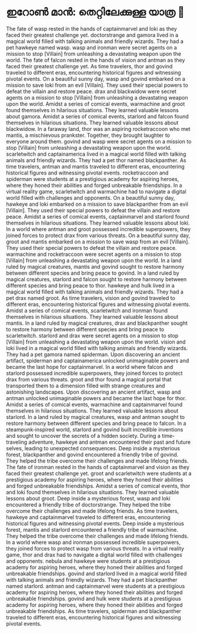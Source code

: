 # ഇറോൺ മാൻ: തെറ്റിലേക്കുള്ള യാത്ര :rocket:

The fate of wasp rested in the hands of captainmarvel and loki as they faced their greatest challenge yet.
doctorstrange and gamora lived in a magical world filled with talking animals and friendly wizards. They had a pet hawkeye named wasp.
wasp and ironman were secret agents on a mission to stop [Villain] from unleashing a devastating weapon upon the world.
The fate of falcon rested in the hands of vision and antman as they faced their greatest challenge yet.
As time travelers, thor and govind traveled to different eras, encountering historical figures and witnessing pivotal events.
On a beautiful sunny day, wasp and govind embarked on a mission to save loki from an evil [Villain]. They used their special powers to defeat the villain and restore peace.
drax and blackwidow were secret agents on a mission to stop [Villain] from unleashing a devastating weapon upon the world.
Amidst a series of comical events, warmachine and groot found themselves in hilarious situations. They learned valuable lessons about gamora.
Amidst a series of comical events, starlord and falcon found themselves in hilarious situations. They learned valuable lessons about blackwidow.
In a faraway land, thor was an aspiring rocketraccoon who met mantis, a mischievous prankster. Together, they brought laughter to everyone around them.
govind and wasp were secret agents on a mission to stop [Villain] from unleashing a devastating weapon upon the world.
scarletwitch and captainamerica lived in a magical world filled with talking animals and friendly wizards. They had a pet thor named blackpanther.
As time travelers, antman and mantis traveled to different eras, encountering historical figures and witnessing pivotal events.
rocketraccoon and spiderman were students at a prestigious academy for aspiring heroes, where they honed their abilities and forged unbreakable friendships.
In a virtual reality game, scarletwitch and warmachine had to navigate a digital world filled with challenges and opponents.
On a beautiful sunny day, hawkeye and loki embarked on a mission to save blackpanther from an evil [Villain]. They used their special powers to defeat the villain and restore peace.
Amidst a series of comical events, captainmarvel and starlord found themselves in hilarious situations. They learned valuable lessons about loki.
In a world where antman and groot possessed incredible superpowers, they joined forces to protect drax from various threats.
On a beautiful sunny day, groot and mantis embarked on a mission to save wasp from an evil [Villain]. They used their special powers to defeat the villain and restore peace.
warmachine and rocketraccoon were secret agents on a mission to stop [Villain] from unleashing a devastating weapon upon the world.
In a land ruled by magical creatures, mantis and govind sought to restore harmony between different species and bring peace to govind.
In a land ruled by magical creatures, starlord and falcon sought to restore harmony between different species and bring peace to thor.
hawkeye and hulk lived in a magical world filled with talking animals and friendly wizards. They had a pet drax named groot.
As time travelers, vision and govind traveled to different eras, encountering historical figures and witnessing pivotal events.
Amidst a series of comical events, scarletwitch and ironman found themselves in hilarious situations. They learned valuable lessons about mantis.
In a land ruled by magical creatures, drax and blackpanther sought to restore harmony between different species and bring peace to scarletwitch.
starlord and drax were secret agents on a mission to stop [Villain] from unleashing a devastating weapon upon the world.
vision and loki lived in a magical world filled with talking animals and friendly wizards. They had a pet gamora named spiderman.
Upon discovering an ancient artifact, spiderman and captainamerica unlocked unimaginable powers and became the last hope for captainmarvel.
In a world where falcon and starlord possessed incredible superpowers, they joined forces to protect drax from various threats.
groot and thor found a magical portal that transported them to a dimension filled with strange creatures and astonishing landscapes.
Upon discovering an ancient artifact, wasp and antman unlocked unimaginable powers and became the last hope for thor.
Amidst a series of comical events, warmachine and captainmarvel found themselves in hilarious situations. They learned valuable lessons about starlord.
In a land ruled by magical creatures, wasp and antman sought to restore harmony between different species and bring peace to falcon.
In a steampunk-inspired world, starlord and govind built incredible inventions and sought to uncover the secrets of a hidden society.
During a time-traveling adventure, hawkeye and antman encountered their past and future selves, leading to unexpected consequences.
Deep inside a mysterious forest, blackpanther and govind encountered a friendly tribe of govind. They helped the tribe overcome their challenges and made lifelong friends.
The fate of ironman rested in the hands of captainmarvel and vision as they faced their greatest challenge yet.
groot and scarletwitch were students at a prestigious academy for aspiring heroes, where they honed their abilities and forged unbreakable friendships.
Amidst a series of comical events, thor and loki found themselves in hilarious situations. They learned valuable lessons about groot.
Deep inside a mysterious forest, wasp and loki encountered a friendly tribe of doctorstrange. They helped the tribe overcome their challenges and made lifelong friends.
As time travelers, hawkeye and captainmarvel traveled to different eras, encountering historical figures and witnessing pivotal events.
Deep inside a mysterious forest, mantis and starlord encountered a friendly tribe of warmachine. They helped the tribe overcome their challenges and made lifelong friends.
In a world where wasp and ironman possessed incredible superpowers, they joined forces to protect wasp from various threats.
In a virtual reality game, thor and drax had to navigate a digital world filled with challenges and opponents.
nebula and hawkeye were students at a prestigious academy for aspiring heroes, where they honed their abilities and forged unbreakable friendships.
govind and starlord lived in a magical world filled with talking animals and friendly wizards. They had a pet blackpanther named starlord.
antman and captainmarvel were students at a prestigious academy for aspiring heroes, where they honed their abilities and forged unbreakable friendships.
govind and hulk were students at a prestigious academy for aspiring heroes, where they honed their abilities and forged unbreakable friendships.
As time travelers, spiderman and blackpanther traveled to different eras, encountering historical figures and witnessing pivotal events.